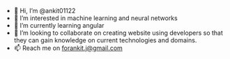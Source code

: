 - 👋 Hi, I’m @ankit01122
- 👀 I’m interested in machine learning and neural networks
- 🌱 I’m currently learning angular
- 💞️ I’m looking to collaborate on creating website using developers so that they can gain knowledge on current technologies and domains.
- 📫 Reach me on forankit.j@gmail.com

<!---
ankit01122/ankit01122 is a ✨ special ✨ repository because its `README.md` (this file) appears on your GitHub profile.
You can click the Preview link to take a look at your changes.
--->
